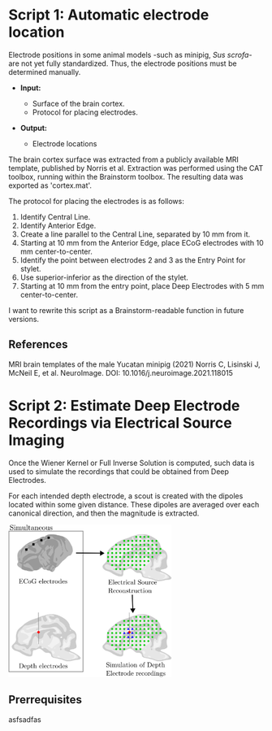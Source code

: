 # Script 1: Automatic electrode location

Electrode positions in some animal models -such as minipig, _Sus scrofa_- are not yet fully standardized. Thus, the electrode positions must be determined manually.

- **Input:**
  - Surface of the brain cortex.
  - Protocol for placing electrodes.

- **Output:**
  - Electrode locations

The brain cortex surface was extracted from a publicly available MRI template, published by Norris et al. 
Extraction was performed using the CAT toolbox, running within the Brainstorm toolbox.
The resulting data was exported as 'cortex.mat'.

The protocol for placing the electrodes is as follows:
1. Identify Central Line.
2. Identify Anterior Edge.
3. Create a line parallel to the Central Line, separated by 10 mm from it.
4. Starting at 10 mm from the Anterior Edge, place ECoG electrodes with 10 mm center-to-center.
5. Identify the point between electrodes 2 and 3 as the Entry Point for stylet.
6. Use superior-inferior as the direction of the stylet.
7. Starting at 10 mm from the entry point, place Deep Electrodes with 5 mm center-to-center.

I want to rewrite this script as a Brainstorm-readable function in future versions.

## References
MRI brain templates of the male Yucatan minipig (2021) Norris C, Lisinski J, McNeil E, et al. NeuroImage. DOI: 10.1016/j.neuroimage.2021.118015

# Script 2: Estimate Deep Electrode Recordings via Electrical Source Imaging

Once the Wiener Kernel or Full Inverse Solution is computed, such data is used to simulate the recordings that could be obtained from Deep Electrodes.

For each intended depth electrode, a scout is created with the dipoles located within some given distance. These dipoles are averaged over each canonical direction, and then the magnitude is extracted.

<img src="script2_EstimateDeepElectrodes/img/basic_idea.png" width="321" height="300">

## Prerrequisites

asfsadfas
